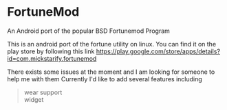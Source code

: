FortuneMod
==========

An Android port of the popular BSD Fortunemod Program

This is an android port of the fortune utility on linux.
You can find it on the play store by following this link
https://play.google.com/store/apps/details?id=com.mickstarify.fortunemod

There exists some issues at the moment and I am looking for someone to help me with them
Currently I'd like to add several features including
>wear support  
>widget

